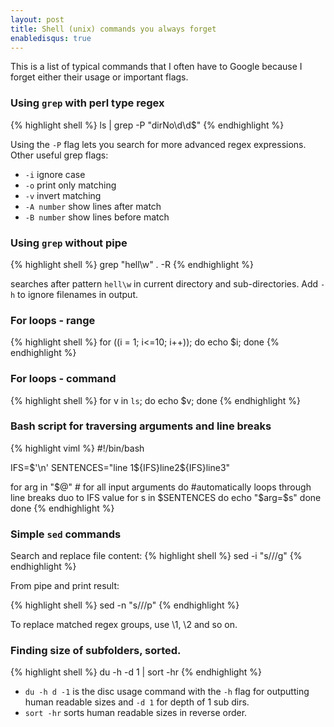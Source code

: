 ```yaml
---
layout: post
title: Shell (unix) commands you always forget
enabledisqus: true
---
```


This is a list of typical commands that I often have to Google because I forget either their usage or important flags.

###  Using `grep` with perl type regex

{% highlight shell %}
ls | grep -P "dirNo\d\d$"
{% endhighlight %}

Using the `-P` flag lets you search for more advanced regex expressions. Other useful grep flags:

* `-i` ignore case
* `-o` print only matching
* `-v` invert matching
* `-A number` show lines after match
* `-B number` show lines before match

### Using `grep` without pipe

{% highlight shell %}
grep "hell\w" . -R
{% endhighlight %}

searches after pattern `hell\w` in current directory and sub-directories. Add `-h` to ignore filenames in output.

### For loops - range

{% highlight shell %}
for ((i = 1; i<=10; i++)); do echo $i; done
{% endhighlight %}

### For loops - command

{% highlight shell %}
for v in `ls`; do echo $v; done
{% endhighlight %}

### Bash script for traversing arguments and line breaks

{% highlight viml %}
#!/bin/bash

IFS=$'\n'
SENTENCES="line 1${IFS}line2${IFS}line3"

for arg in "$@" # for all input arguments
 do
 #automatically loops through line breaks duo to IFS value
   for s in $SENTENCES
     do
       echo "$arg=$s"
     done
 done
{% endhighlight %}


### Simple `sed` commands
Search and replace file content:
{% highlight shell %}
sed -i "s/<searchpattern>/<replace>/g" <files>
{% endhighlight %}

From pipe and print result:

{% highlight shell %}
sed -n "s/<searchpattern>/<replace>/p"
{% endhighlight %}

To replace matched regex groups, use \1, \2 and so on.

### Finding size of subfolders, sorted.

{% highlight shell %}
du -h -d 1 | sort -hr
{% endhighlight %}

* `du -h d -1` is the disc usage command with the `-h` flag for outputting human readable sizes and `-d 1` for depth of 1 sub dirs.
* `sort -hr` sorts human readable sizes in reverse order.

